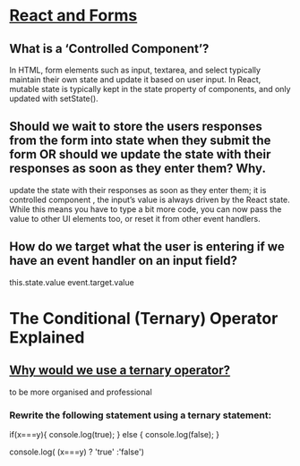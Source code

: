 
# [React and Forms ](https://reactjs.org/docs/forms.html)

## What is a ‘Controlled Component’?

In HTML, form elements such as input, textarea, and select typically maintain their own state and update it based on user input. In React, mutable state is typically kept in the state property of components, and only updated with setState().

## Should we wait to store the users responses from the form into state when they submit the form OR should we update the state with their responses as soon as they enter them? Why.

update the state with their responses as soon as they enter them; it is controlled component , the input’s value is always driven by the React state. While this means you have to type a bit more code, you can now pass the value to other UI elements too, or reset it from other event handlers.

## How do we target what the user is entering if we have an event handler on an input field?
this.state.value
event.target.value 

# The Conditional (Ternary) Operator Explained

## [Why would we use a ternary operator?](https://codeburst.io/javascript-the-conditional-ternary-operator-explained-cac7218beeff)
 
 to be more organised and professional

### Rewrite the following statement using a ternary statement:

  if(x===y){
 console.log(true);
  } else {
 console.log(false);
  }

  console.log( (x===y) ? 'true' :'false')
